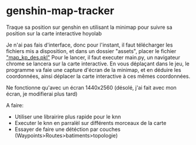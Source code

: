 # genshin-map-tracker
Traque sa position sur genshin en utilisant la minimap pour suivre sa position sur la carte interactive hoyolab

Je n'ai pas fais d'interface, donc pour l'instant, il faut télécharger les fichiers mis a disposition, et dans un dossier "assets", placer le fichier ["map_kp_des.pkl"](https://drive.google.com/drive/folders/1xb6ttWdshIqvR4PT60sf34nLL0auhF-8?usp=sharing)
Pour le lancer, il faut executer main.py, un navigateur chrome se lancera sur la carte interactive. En vous déplaçant dans le jeu, le programme va faie une capture d'écran de la minimap, et en déduire les coordonnées, ainsi déplacer la carte interactive à ces mêmes coordonnées.

Ne fonctionne qu'avec un écran 1440x2560 (désolé, j'ai fait avec mon écran, je modifierai plus tard)

A faire:
- Utiliser une librairire plus rapide pour le knn
- Executer le knn en parralèl sur différents morceaux de la carte
- Essayer de faire une détéction par couches (Waypoints>Routes>batiments>topologie)
